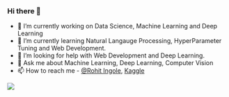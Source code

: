 ### Hi there 👋

- 🔭 I’m currently working on Data Science, Machine Learning and Deep Learning
- 🌱 I’m currently learning Natural Langauge Processing, HyperParameter Tuning and Web Development.
- 🤔 I’m looking for help with Web Development and Deep Learning.
- 💬 Ask me about Machine Learning, Deep Learning, Computer Vision
- 📫 How to reach me  - [@Rohit Ingole](https://www.linkedin.com/in/rohit-vilas-ingole/), [Kaggle](https://www.kaggle.com/datarohitingole)
 <img src = "https://github-readme-stats.vercel.app/api?username=DataRohit&&show_icons=true&title_color=ffffff&icon_color=bb2acf&text_color=daf7dc&bg_color=151515">
